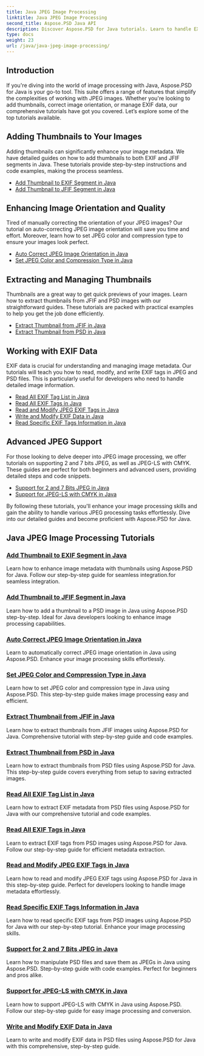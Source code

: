 ```yaml
---
title: Java JPEG Image Processing
linktitle: Java JPEG Image Processing
second_title: Aspose.PSD Java API
description: Discover Aspose.PSD for Java tutorials. Learn to handle EXIF, JFIF, JPEG processing, and more with step-by-step guides and code examples.
type: docs
weight: 23
url: /java/java-jpeg-image-processing/
---
```


## Introduction

If you're diving into the world of image processing with Java, Aspose.PSD for Java is your go-to tool. This suite offers a range of features that simplify the complexities of working with JPEG images. Whether you're looking to add thumbnails, correct image orientation, or manage EXIF data, our comprehensive tutorials have got you covered. Let’s explore some of the top tutorials available.

## Adding Thumbnails to Your Images

Adding thumbnails can significantly enhance your image metadata. We have detailed guides on how to add thumbnails to both EXIF and JFIF segments in Java. These tutorials provide step-by-step instructions and code examples, making the process seamless.

- [Add Thumbnail to EXIF Segment in Java](./add-thumbnail-to-exif-segment-java/)
- [Add Thumbnail to JFIF Segment in Java](./add-thumbnail-to-jfif-segment-java/)

## Enhancing Image Orientation and Quality

Tired of manually correcting the orientation of your JPEG images? Our tutorial on auto-correcting JPEG image orientation will save you time and effort. Moreover, learn how to set JPEG color and compression type to ensure your images look perfect.

- [Auto Correct JPEG Image Orientation in Java](./auto-correct-jpeg-image-orientation-java/)
- [Set JPEG Color and Compression Type in Java](./set-jpeg-color-compression-type-java/)

## Extracting and Managing Thumbnails

Thumbnails are a great way to get quick previews of your images. Learn how to extract thumbnails from JFIF and PSD images with our straightforward guides. These tutorials are packed with practical examples to help you get the job done efficiently.

- [Extract Thumbnail from JFIF in Java](./extract-thumbnail-from-jfif-java/)
- [Extract Thumbnail from PSD in Java](./extract-thumbnail-from-psd-java/)

## Working with EXIF Data

EXIF data is crucial for understanding and managing image metadata. Our tutorials will teach you how to read, modify, and write EXIF tags in JPEG and PSD files. This is particularly useful for developers who need to handle detailed image information.

- [Read All EXIF Tag List in Java](./read-all-exif-tag-list-java/)
- [Read All EXIF Tags in Java](./read-all-exif-tags-java/)
- [Read and Modify JPEG EXIF Tags in Java](./read-modify-jpeg-exif-tags-java/)
- [Write and Modify EXIF Data in Java](./write-modify-exif-data-java/)
- [Read Specific EXIF Tags Information in Java](./read-specific-exif-tags-info-java/)

## Advanced JPEG Support

For those looking to delve deeper into JPEG image processing, we offer tutorials on supporting 2 and 7 bits JPEG, as well as JPEG-LS with CMYK. These guides are perfect for both beginners and advanced users, providing detailed steps and code snippets.

- [Support for 2 and 7 Bits JPEG in Java](./support-2-7-bits-jpeg-java/)
- [Support for JPEG-LS with CMYK in Java](./support-jpeg-ls-cmyk-java/)

By following these tutorials, you'll enhance your image processing skills and gain the ability to handle various JPEG processing tasks effortlessly. Dive into our detailed guides and become proficient with Aspose.PSD for Java.
## Java JPEG Image Processing Tutorials
### [Add Thumbnail to EXIF Segment in Java](./add-thumbnail-to-exif-segment-java/)
Learn how to enhance image metadata with thumbnails using Aspose.PSD for Java. Follow our step-by-step guide for seamless integration.for seamless integration.
### [Add Thumbnail to JFIF Segment in Java](./add-thumbnail-to-jfif-segment-java/)
Learn how to add a thumbnail to a PSD image in Java using Aspose.PSD step-by-step. Ideal for Java developers looking to enhance image processing capabilities.
### [Auto Correct JPEG Image Orientation in Java](./auto-correct-jpeg-image-orientation-java/)
Learn to automatically correct JPEG image orientation in Java using Aspose.PSD. Enhance your image processing skills effortlessly.
### [Set JPEG Color and Compression Type in Java](./set-jpeg-color-compression-type-java/)
Learn how to set JPEG color and compression type in Java using Aspose.PSD. This step-by-step guide makes image processing easy and efficient.
### [Extract Thumbnail from JFIF in Java](./extract-thumbnail-from-jfif-java/)
Learn how to extract thumbnails from JFIF images using Aspose.PSD for Java. Comprehensive tutorial with step-by-step guide and code examples.
### [Extract Thumbnail from PSD in Java](./extract-thumbnail-from-psd-java/)
Learn how to extract thumbnails from PSD files using Aspose.PSD for Java. This step-by-step guide covers everything from setup to saving extracted images.
### [Read All EXIF Tag List in Java](./read-all-exif-tag-list-java/)
Learn how to extract EXIF metadata from PSD files using Aspose.PSD for Java with our comprehensive tutorial and code examples.
### [Read All EXIF Tags in Java](./read-all-exif-tags-java/)
Learn to extract EXIF tags from PSD images using Aspose.PSD for Java. Follow our step-by-step guide for efficient metadata extraction.
### [Read and Modify JPEG EXIF Tags in Java](./read-modify-jpeg-exif-tags-java/)
Learn how to read and modify JPEG EXIF tags using Aspose.PSD for Java in this step-by-step guide. Perfect for developers looking to handle image metadata effortlessly.
### [Read Specific EXIF Tags Information in Java](./read-specific-exif-tags-info-java/)
Learn how to read specific EXIF tags from PSD images using Aspose.PSD for Java with our step-by-step tutorial. Enhance your image processing skills.
### [Support for 2 and 7 Bits JPEG in Java](./support-2-7-bits-jpeg-java/)
Learn how to manipulate PSD files and save them as JPEGs in Java using Aspose.PSD. Step-by-step guide with code examples. Perfect for beginners and pros alike.
### [Support for JPEG-LS with CMYK in Java](./support-jpeg-ls-cmyk-java/)
Learn how to support JPEG-LS with CMYK in Java using Aspose.PSD. Follow our step-by-step guide for easy image processing and conversion.
### [Write and Modify EXIF Data in Java](./write-modify-exif-data-java/)
Learn to write and modify EXIF data in PSD files using Aspose.PSD for Java with this comprehensive, step-by-step guide.